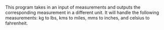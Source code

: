 
This program takes in an input of measurements and outputs the corresponding measurement in a different unit. It will handle the following measurements:
kg to lbs, kms to miles, mms to inches, and celsius to fahrenheit.
